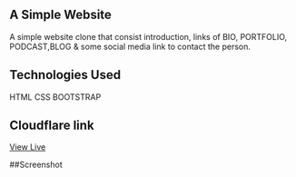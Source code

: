 ## A Simple Website
A simple website clone that consist introduction, links of BIO, PORTFOLIO, PODCAST,BLOG & some social media link to contact the person.


## Technologies Used
HTML
CSS
BOOTSTRAP

## Cloudflare link
[View Live](https://project4-85j.pages.dev/)

##Screenshot



